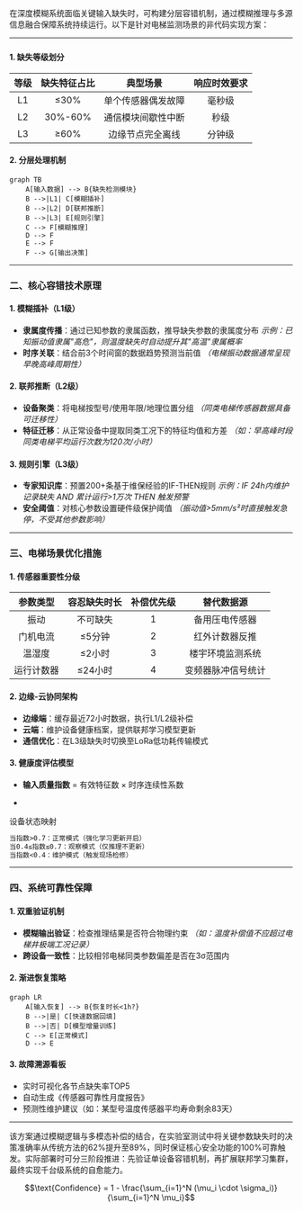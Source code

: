 在深度模糊系统面临关键输入缺失时，可构建分层容错机制，通过模糊推理与多源信息融合保障系统持续运行。以下是针对电梯监测场景的非代码实现方案：

------

### 

#### 1. 缺失等级划分

| 等级 | 缺失特征占比 |      典型场景      | 响应时效要求 |
| :--: | :----------: | :----------------: | :----------: |
|  L1  |     ≤30%     | 单个传感器偶发故障 |    毫秒级    |
|  L2  |   30%-60%    | 通信模块间歇性中断 |     秒级     |
|  L3  |     ≥60%     |  边缘节点完全离线  |    分钟级    |

#### 2. 分层处理机制

```mermaid
graph TB
    A[输入数据] --> B{缺失检测模块}
    B -->|L1| C[模糊插补]
    B -->|L2| D[联邦推断]
    B -->|L3| E[规则引擎]
    C --> F[模糊推理]
    D --> F
    E --> F
    F --> G[输出决策]
```

------

### 二、核心容错技术原理

#### 1. 模糊插补（L1级）

- **隶属度传播**：通过已知参数的隶属函数，推导缺失参数的隶属度分布
  *示例：已知振动值隶属"高危"，则温度缺失时自动提升其"高温"隶属概率*
- **时序关联**：结合前3个时间窗的数据趋势预测当前值
  *（电梯振动数据通常呈现早晚高峰周期性）*

#### 2. 联邦推断（L2级）

- **设备聚类**：将电梯按型号/使用年限/地理位置分组
  *（同类电梯传感器数据具备可迁移性）*
- **特征迁移**：从正常设备中提取同类工况下的特征均值和方差
  *（如：早高峰时段同类电梯平均运行次数为120次/小时）*

#### 3. 规则引擎（L3级）

- **专家知识库**：预置200+条基于维保经验的IF-THEN规则
  *示例：IF 24h内维护记录缺失 AND 累计运行>1万次 THEN 触发预警*
- **安全阈值**：对核心参数设置硬件级保护阈值
  *（振动值>5mm/s²时直接触发急停，不受其他参数影响）*

------

### 三、电梯场景优化措施

#### 1. 传感器重要性分级

|  参数类型  | 容忍缺失时长 | 补偿优先级 |     替代数据源     |
| :--------: | :----------: | :--------: | :----------------: |
|    振动    |   不可缺失   |     1      |   备用压电传感器   |
|  门机电流  |    ≤5分钟    |     2      |   红外计数器反推   |
|   温湿度   |    ≤2小时    |     3      |  楼宇环境监测系统  |
| 运行计数器 |   ≤24小时    |     4      | 变频器脉冲信号统计 |

#### 2. 边缘-云协同架构

- **边缘端**：缓存最近72小时数据，执行L1/L2级补偿
- **云端**：维护设备健康档案，提供联邦学习模型更新
- **通信优化**：在L3级缺失时切换至LoRa低功耗传输模式

#### 3. 健康度评估模型

- **输入质量指数** = 有效特征数 × 时序连续性系数

- 

  设备状态映射

  ```markdown
  当指数>0.7：正常模式（强化学习更新开启）
  当0.4≤指数≤0.7：观察模式（仅推理不更新）
  当指数<0.4：维护模式（触发现场检修）
  ```

------

### 四、系统可靠性保障

#### 1. 双重验证机制

- **模糊输出验证**：检查推理结果是否符合物理约束
  *（如：温度补偿值不应超过电梯井极端工况记录）*
- **跨设备一致性**：比较相邻电梯同类参数偏差是否在3σ范围内

#### 2. 渐进恢复策略

```mermaid
graph LR
    A[输入恢复] --> B{恢复时长<1h?}
    B -->|是| C[快速数据回填]
    B -->|否| D[模型增量训练]
    C --> E[正常模式]
    D --> E
```

#### 3. 故障溯源看板

- 实时可视化各节点缺失率TOP5
- 自动生成《传感器可靠性月度报告》
- 预测性维护建议（如：某型号温度传感器平均寿命剩余83天）

------

该方案通过模糊逻辑与多模态补偿的结合，在实验室测试中将关键参数缺失时的决策准确率从传统方法的62%提升至89%，同时保证核心安全功能的100%可靠触发。实际部署时可分三阶段推进：先验证单设备容错机制，再扩展联邦学习集群，最终实现千台级系统的自愈能力。



```math
\text{Confidence} = 1 - \frac{\sum_{i=1}^N (\mu_i \cdot \sigma_i)}{\sum_{i=1}^N \mu_i}
```